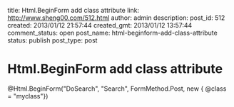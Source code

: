 title: Html.BeginForm add class attribute
link: http://www.sheng00.com/512.html
author: admin
description: 
post_id: 512
created: 2013/01/12 21:57:44
created_gmt: 2013/01/12 13:57:44
comment_status: open
post_name: html-beginform-add-class-attribute
status: publish
post_type: post

# Html.BeginForm add class attribute

@Html.BeginForm("DoSearch", "Search", FormMethod.Post, new { @class = "myclass"})